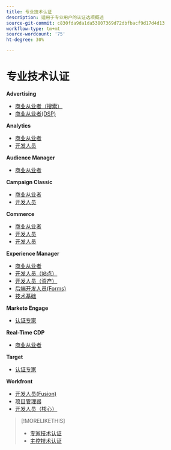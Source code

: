 ```yaml
---
title: 专业技术认证
description: 适用于专业用户的认证选项概述
source-git-commit: c830fda9da1da53807369d72dbfbacf9d17d4d13
workflow-type: tm+mt
source-wordcount: '75'
ht-degree: 30%

---
```


# 专业技术认证

**Advertising**

* [商业从业者（搜索）](/help/certifications/aac/aac-search-p-business.md) <!--AD0-E501-->
* [商业从业者(DSP)](/help/certifications/aac/aac-dsp-p-business.md) <!--AD0-E502-->

**Analytics**

* [商业从业者](/help/certifications/aa/aa-p-business.md) <!--AD0-E212-->
* [开发人员](/help/certifications/aa/aa-p-developer.md) <!--AD0-E213-->


**Audience Manager**

* [商业从业者](/help/certifications/aam/aam-p-business.md) <!--AD0-E458-->

**Campaign Classic**

* [商业从业者](/help/certifications/acc/acc-p-business.md) <!--AD0-E329-->
* [开发人员](/help/certifications/acc/acc-p-developer.md) <!--AD0-E331-->

**Commerce**

* [商业从业者](/help/certifications/ac/ac-p-business.md) <!--AD0-E712-->
* [开发人员](/help/certifications/ac/ac-p-developer.md) <!--AD0-E717-->
* [开发人员](/help/certifications/ac/ac-p-fedeveloper.md) <!--AD0-E719-->

**Experience Manager**

* [商业从业者](/help/certifications/aem/aem-p-business.md) <!--AD0-E126-->
* [开发人员（站点）](/help/certifications/aem/aem-sites-p-developer.md) <!--AD0-E123-->
* [开发人员（资产）](/help/certifications/aem/aem-assets-p-developer.md) <!--AD0-E129-->
* [后端开发人员(Forms)](/help/certifications/aem/aem-forms-p-bedeveloper.md) <!--AD0-E127-->
* [技术基础](/help/certifications/aem/aem-p-foundations.md) <!--AD0-E132-->

**Marketo Engage**

* [认证专家](/help/certifications/ame/ame-p.md) <!--AD0-E555-->

**Real-Time CDP**

* [商业从业者](/help/certifications/rtcdp/rtcdp-p-business.md) <!--AD0-E602-->

**Target**

* [认证专家](/help/certifications/at/at-p-business.md) <!--AD0-E408-->

**Workfront**

* [开发人员(Fusion)](/help/certifications/aw/aw-fusion-p-developer.md) <!--AD0-E902-->
* [项目管理器](/help/certifications/aw/aw-p-project-manager.md) <!--AD0-E903-->
* [开发人员（核心）](/help/certifications/aw/aw-core-p-developer.md) <!--AD0-E905-->

>[!MORELIKETHIS]
>
>* [专家技术认证](expert.md)
>* [主控技术认证](master.md)

